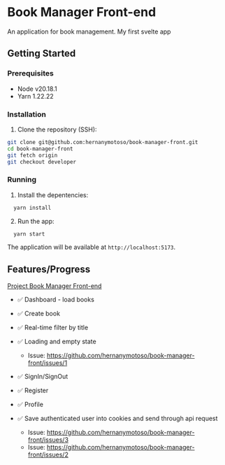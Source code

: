 # Book Manager Front-end

An application for book management. My first svelte app 

## Getting Started

### Prerequisites

- Node v20.18.1
- Yarn 1.22.22
  
### Installation

1. Clone the repository (SSH):
```bash
git clone git@github.com:hernanymotoso/book-manager-front.git
cd book-manager-front
git fetch origin
git checkout developer
```
### Running

1. Install the depentencies:
```bash
  yarn install
```

2. Run the app:
```bash
  yarn start
```

The application will be available at `http://localhost:5173`.

## Features/Progress
[Project Book Manager Front-end](https://github.com/users/hernanymotoso/projects/8)


- ✅ Dashboard - load books
- ✅ Create book
- ✅ Real-time filter by title
- ✅ Loading and empty state
  - Issue: https://github.com/hernanymotoso/book-manager-front/issues/1
    
- ✅ SignIn/SignOut
- ✅ Register
- ✅ Profile
- ✅ Save authenticated user into cookies and send through api request
  - Issue: https://github.com/hernanymotoso/book-manager-front/issues/3
  - Issue: https://github.com/hernanymotoso/book-manager-front/issues/2


